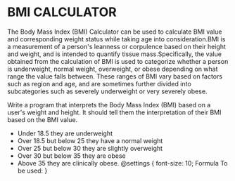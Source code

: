 # BMI CALCULATOR

The Body Mass Index (BMI) Calculator can be used to calculate BMI value and corresponding weight status while taking age into consideration.BMI is a measurement of a person's leanness or corpulence based on their height and weight, and is intended to quantify tissue mass.Specifically, the value obtained from the calculation of BMI is used to categorize whether a person is underweight, normal weight, overweight, or obese depending on what range the value falls between. These ranges of BMI vary based on factors such as region and age, and are sometimes further divided into subcategories such as severely underweight or very severely obese. 

Write a program that interprets the Body Mass Index (BMI) based on a user's weight and height.
It should tell them the interpretation of their BMI based on the BMI value.

* Under 18.5 they are underweight
* Over 18.5 but below 25 they have a normal weight
* Over 25 but below 30 they are slightly overweight
* Over 30 but below 35 they are obese
* Above 35 they are clinically obese.
@settings {
  font-size: 10;
Formula To be used:
}
